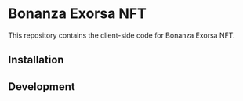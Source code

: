 # Bonanza Exorsa NFT

This repository contains the client-side code for Bonanza Exorsa NFT.

## Installation

## Development
